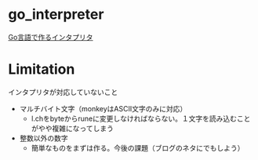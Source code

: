 # go_interpreter
[Go言語で作るインタプリタ](https://www.amazon.co.jp/Go%E8%A8%80%E8%AA%9E%E3%81%A7%E3%81%A4%E3%81%8F%E3%82%8B%E3%82%A4%E3%83%B3%E3%82%BF%E3%83%97%E3%83%AA%E3%82%BF-Thorsten-Ball/dp/4873118220/ref=sr_1_1?adgrpid=52270124614&dchild=1&gclid=Cj0KCQjw4cOEBhDMARIsAA3XDRhYel8yWP6oLipgfaac_w5B24eVMHQbuZ20E6IXibxt5m_j2npdajsaArhjEALw_wcB&hvadid=338518266894&hvdev=c&hvlocphy=1009314&hvnetw=g&hvqmt=e&hvrand=12370438417398361186&hvtargid=kwd-456677309977&hydadcr=27267_11561158&jp-ad-ap=0&keywords=go%E8%A8%80%E8%AA%9E%E3%81%A7%E3%81%A4%E3%81%8F%E3%82%8B%E3%82%A4%E3%83%B3%E3%82%BF%E3%83%97%E3%83%AA%E3%82%BF&qid=1620139864&sr=8-1)

# Limitation
インタプリタが対応していないこと
- マルチバイト文字（monkeyはASCII文字のみに対応）
    - l.chをbyteからruneに変更しなければならない。１文字を読み込むことがやや複雑になってしまう
- 整数以外の数字
    - 簡単なものをまずは作る。今後の課題（ブログのネタにでもしよう）
